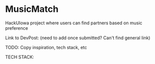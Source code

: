 # MusicMatch

HackUIowa project where users can find partners based on music preference

Link to DevPost: (need to add once submitted? Can't find general link)

TODO: Copy inspiration, tech stack, etc

TECH STACK:
